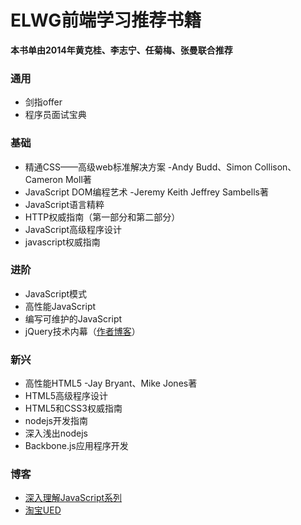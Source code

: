 ELWG前端学习推荐书籍
=====

**本书单由2014年黄克桂、李志宁、任菊梅、张曼联合推荐**

### 通用

* 剑指offer
* 程序员面试宝典

### 基础

* 精通CSS——高级web标准解决方案 -Andy Budd、Simon Collison、Cameron Moll著
* JavaScript DOM编程艺术 -Jeremy Keith Jeffrey Sambells著
* JavaScript语言精粹
* HTTP权威指南（第一部分和第二部分）
* JavaScript高级程序设计
* javascript权威指南

### 进阶

* JavaScript模式
* 高性能JavaScript
* 编写可维护的JavaScript
* jQuery技术内幕（[作者博客](http://nuysoft.com/)）

### 新兴

* 高性能HTML5 -Jay Bryant、Mike Jones著
* HTML5高级程序设计
* HTML5和CSS3权威指南
* nodejs开发指南
* 深入浅出nodejs
* Backbone.js应用程序开发

### 博客
* [深入理解JavaScript系列](http://www.cnblogs.com/tomxu/archive/2011/12/15/2288411.html)
* [淘宝UED](http://ued.taobao.org/blog/category/bowen/frontend/)

